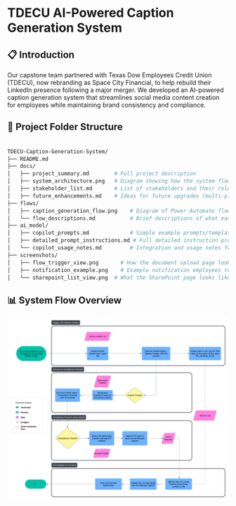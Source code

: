 # TDECU AI-Powered Caption Generation System

## 📋 Introduction

Our capstone team partnered with Texas Dow Employees Credit Union (TDECU), now rebranding as Space City Financial, to help rebuild their LinkedIn presence following a major merger.
We developed an AI-powered caption generation system that streamlines social media content creation for employees while maintaining brand consistency and compliance.

## 📁 Project Folder Structure

```graphql

TDECU-Caption-Generation-System/
├── README.md
├── docs/
│   ├── project_summary.md        # Full project description 
│   ├── system_architecture.png   # Diagram showing how the system flows 
│   ├── stakeholder_list.md       # List of stakeholders and their roles
│   ├── future_enhancements.md    # Ideas for future upgrades (multi-platform, analytics, A/B testing)
├── flows/
│   ├── caption_generation_flow.png    # Diagram of Power Automate flow
│   └── flow_descriptions.md           # Brief descriptions of what each flow does
├── ai_model/
│   ├── copilot_prompts.md             # Simple example prompts/templates used
│   ├── detailed_prompt_instructions.md # Full detailed instruction prompt fed into Copilot
│   └── copilot_usage_notes.md         # Integration and usage notes for Copilot Studio AI Agent
├── screenshots/
│   ├── flow_trigger_view.png       # How the document upload page looks to employees
│   ├── notification_example.png    # Example notification employees receive
│   └── sharepoint_list_view.png  # What the SharePoint page looks like

```
## 📊 System Flow Overview
![Caption Generation System Flow](flows/TDECU_FlowChart.png)



